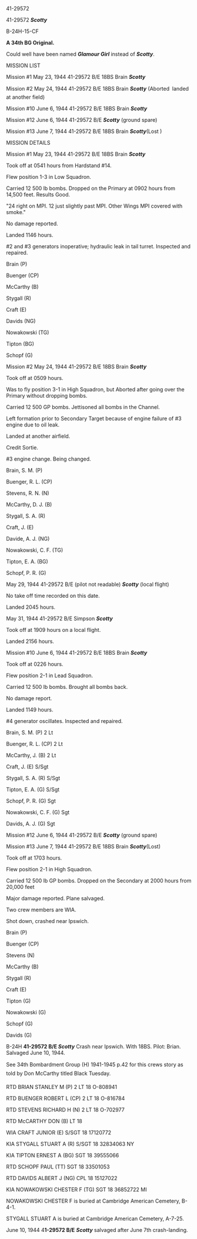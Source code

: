 





41-29572






 




41-29572 ***Scotty***

B-24H-15-CF

**A 34th BG Original.**

Could well have been named ***Glamour Girl***
instead of ***Scotty***.

MISSION LIST  

Mission #1 May 23, 1944 41-29572 B/E 18BS Brain ***Scotty***

Mission #2 May 24, 1944 41-29572 B/E 18BS Brain ***Scotty***
(Aborted  landed at another field)

Mission #10 June 6, 1944 41-29572 B/E 18BS Brain ***Scotty***

Mission #12 June 6, 1944 41-29572 B/E ***Scotty***
(ground spare)

Mission #13 June 7, 1944 41-29572 B/E 18BS Brain ***Scotty***(Lost )

MISSION DETAILS  

  


Mission #1 May 23, 1944 41-29572 B/E 18BS Brain ***Scotty***

Took off at 0541 hours from Hardstand #14.

Flew position 1-3 in Low Squadron.

Carried 12 500 lb bombs. Dropped on the Primary at 0902
hours from 14,500 feet. Results Good.

"24 right on MPI. 12 just slightly past MPI. Other
Wings MPI covered with smoke."

No damage reported.

Landed 1146 hours.

#2 and #3 generators inoperative; hydraulic leak in tail
turret. Inspected and repaired.

Brain (P)

Buenger (CP)

McCarthy (B)

Stygall (R)

Craft (E)

Davids (NG)

Nowakowski (TG)

Tipton (BG)

Schopf (G)

Mission #2 May 24, 1944 41-29572 B/E 18BS Brain ***Scotty***

Took off at 0509 hours.

Was to fly position 3-1 in High Squadron, but Aborted after
going over the Primary without dropping bombs.

Carried 12 500 GP bombs. Jettisoned all bombs in the
Channel.

Left formation prior to Secondary Target because of engine
failure of #3 engine due to oil leak.

Landed at another airfield.

Credit Sortie.

#3 engine change. Being changed.

Brain, S. M. (P)

Buenger, R. L. (CP)

Stevens, R. N. (N)

McCarthy, D. J. (B)

Stygall, S. A. (R)

Craft, J. (E)

Davide, A. J. (NG)

Nowakowski, C. F. (TG)

Tipton, E. A. (BG)

Schopf, P. R. (G)


May 29, 1944 41-29572 B/E (pilot not readable) ***Scotty***
(local flight)

No take off time recorded on this date.

Landed 2045 hours.


May 31, 1944 41-29572 B/E Simpson ***Scotty***

Took off at 1909 hours on a local flight.

Landed 2156 hours.

Mission #10 June 6, 1944 41-29572 B/E 18BS Brain ***Scotty***

Took off at 0226 hours.

Flew position 2-1 in Lead Squadron.

Carried 12 500 lb bombs. Brought all bombs back.

No damage report.

Landed 1149 hours.

#4 generator oscillates. Inspected and repaired.

Brain, S. M. (P) 2
Lt

Buenger, R. L. (CP) 2
Lt

McCarthy, J. (B) 2
Lt

Craft, J. (E) S/Sgt

Stygall, S. A. (R) S/Sgt

Tipton, E. A. (G) S/Sgt

Schopf, P. R. (G) Sgt

Nowakowski, C. F. (G) Sgt

Davids, A. J. (G) Sgt

Mission #12 June 6, 1944 41-29572 B/E ***Scotty***
(ground spare)

Mission #13 June 7, 1944 41-29572 B/E 18BS Brain ***Scotty***(Lost)

Took off at 1703 hours.

Flew position 2-1 in High Squadron.

Carried 12 500 lb GP bombs. Dropped on the Secondary at 2000
hours from 20,000 feet

Major damage reported. Plane salvaged.

Two crew members are WIA.

Shot down, crashed near Ipswich.

Brain (P)

Buenger (CP)

Stevens (N)

McCarthy (B)

Stygall (R)

Craft (E)

Tipton (G)

Nowakowski (G)

Schopf (G)

Davids (G)

B-24H **41-29572 B/E *Scotty*** Crash near Ipswich.
With 18BS. Pilot: Brian. Salvaged June 10, 1944\.

See 34th Bombardment Group (H) 1941-1945
p.42 for this crews story as told by Don McCarthy titled Black Tuesday.

RTD BRIAN STANLEY M
(P)
2 LT 18
O-808941

RTD BUENGER ROBERT L
(CP)
2 LT
18 O-816784

RTD STEVENS RICHARD H
(N)
2 LT 18
O-702977

RTD McCARTHY DON
(B)
LT
18

WIA CRAFT JUNIOR
(E)
S/SGT
18 17120772

KIA STYGALL STUART A
(R)
S/SGT
18 32834063
NY

KIA TIPTON ERNEST A
(BG)
SGT 18
39555066

RTD SCHOPF PAUL
(TT)
SGT
18 33501053

RTD DAVIDS ALBERT J
(NG)
CPL
18 15127022

KIA NOWAKOWSKI CHESTER F (TG)
SGT
18
36852722 MI

NOWAKOWSKI CHESTER F is buried at Cambridge American
Cemetery, B-4-1.

STYGALL STUART A is buried at Cambridge American Cemetery,
A-7-25.

June 10, 1944 4**1-29572 B/E** ***Scotty***
salvaged after June 7th crash-landing.




